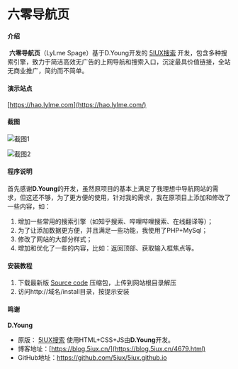 # 六零导航页

#### 介绍
​		**六零导航页**（LyLme Spage）基于D.Young开发的 <u>5IUX搜索</u> 开发，包含多种搜索引擎，致力于简洁高效无广告的上网导航和搜索入口，沉淀最具价值链接，全站无商业推广，简约而不简单。

#### 演示站点

[https://hao.lylme.com](https://hao.lylme.com/)

#### 截图

![截图1](https://cdn.lylme.com/img/lylme_spage/lylme_spage1.png)

![截图2](https://cdn.lylme.com/img/lylme_spage/lylme_spage2.png)

#### 程序说明
​		首先感谢**D.Young**的开发，虽然原项目的基本上满足了我理想中导航网站的需求，但这还不够，为了更方便的使用，针对我的需求，我在原项目上添加和修改了一些内容，如：

1.  增加一些常用的搜索引擎（如知乎搜索、哔哩哔哩搜索、在线翻译等）；
2.  为了让添加数据更方便，并且满足一些功能，我使用了PHP+MySql；
3.  修改了网站的大部分样式；
4.  增加和优化了一些的内容，比如：返回顶部、获取输入框焦点等。


#### 安装教程

1.  下载最新版 [Source code](releases/) 压缩包，上传到网站根目录解压
2.  访问http://域名/install目录，按提示安装

#### 鸣谢

**D.Young**

-   原版： [5IUX搜索](https://sou.5iux.cn) 使用HTML+CSS+JS由**D.Young**开发。
-   博客地址：[https://blog.5iux.cn/](https://blog.5iux.cn/4679.html)
-   GitHub地址：https://github.com/5iux/5iux.github.io
